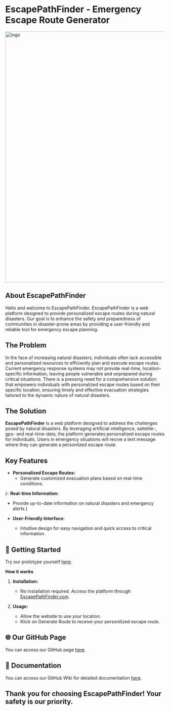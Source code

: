 # EscapePathFinder - Emergency Escape Route Generator
<img width="793" alt="logo" src="https://github.com/Real-Projects-Digitalization/ss22-gpteam/assets/128691569/2419c382-0e3b-420a-a140-fd824dcba9de">

## About EscapePathFinder
Hello and welcome to EscapePathFinder. EscapePathFinder is a web platform designed to provide personalized escape routes during natural disasters. Our goal is to enhance the safety and preparedness of communities in disaster-prone areas by providing a user-friendly and reliable tool for emergency escape planning.
## The Problem
In the face of increasing natural disasters, individuals often lack accessible and personalized resources to efficiently plan and execute escape routes. Current emergency response systems may not provide real-time, location-specific information, leaving people vulnerable and unprepared during critical situations. There is a pressing need for a comprehensive solution that empowers individuals with personalized escape routes based on their specific location, ensuring timely and effective evacuation strategies tailored to the dynamic nature of natural disasters.
## The Solution
**EscapePathFinder** is a web platform designed to address the challenges posed by natural disasters. By leveraging artificial intelligence, sattelite-, gps- and real-time-data, the platform generates personalized escape routes for individuals. Users in emergency situations will recive a text message where they can generate a personilzed escape route.
## Key Features
- **Personalized Escape Routes:**
  - Generate customized evacuation plans based on real-time conditions.

(- **Real-time Information:**
  - Provide up-to-date information on natural disasters and emergency alerts.)

- **User-Friendly Interface:**
  - Intuitive design for easy navigation and quick access to critical information.

## 🚀 Getting Started
Try our prototype yourself [here]().

**How it works**
1. **Installation:**
   - No installation required. Access the platform through [EscapePathFinder.com](https://www.EscapePathFinder.com).

2. **Usage:**
   - Allow the website to use your location.
   - Klick on Generate Route to receive your personilized escape route.
## 🌐 Our GitHub Page
You can access our GitHub page [here](https://real-projects-digitalization.github.io/ss22-gpteam/).
## 📝 Documentation
You can access our GitHub Wiki for detailed documentation [here](https://github.com/Real-Projects-Digitalization/ss22-gpteam/wiki).

## Thank you for choosing EscapePathFinder! Your safety is our priority.
